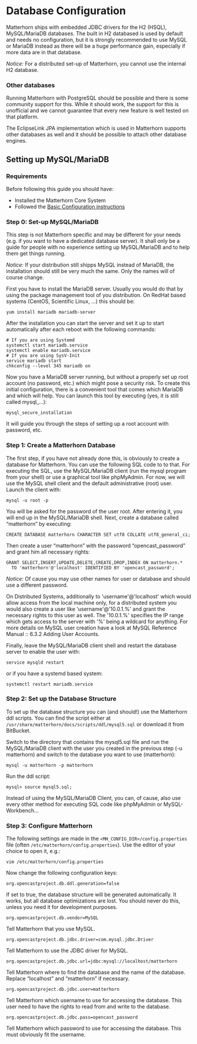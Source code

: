 Database Configuration
======================

Matterhorn ships with embedded JDBC drivers for the H2 (HSQL), MySQL/MariaDB databases. The built in H2
databased is used by default and needs no configuration, but it is strongly recommended to use MySQL or MariaDB instead
as there will be a huge performance gain, especially if more data are in that database.

*Notice:* For a distributed set-up of Matterhorn, you cannot use the internal H2 database.


### Other databases

Running Matterhorn with PostgreSQL should be possible and there is some community support for this. While it should
work, the support for this is unofficial and we cannot guarantee that every new feature is well tested on that platform.

The EclipseLink JPA implementation which is used in Matterhorn supports other databases as well and it should be
possible to attach other database engines.

Setting up MySQL/MariaDB
------------------------

### Requirements

Before following this guide you should have:

 - Installed the Matterhorn Core System
 - Followed the [Basic Configuration instructions](basic.md)


### Step 0: Set-up MySQL/MariaDB

This step is not Matterhorn specific and may be different for your needs (e.g.  if you want to have a dedicated database
server). It shall only be a guide for people with no experience setting up MySQL/MariaDB and to help them get things
running.

*Notice:* If your distribution still shipps MySQL instead of MariaDB, the installation should still be very much the
same. Only the names will of course change.

First you have to install the MariaDB server. Usually you would do that by using the package management tool of you
distribution. On RedHat based systems (CentOS, Scientific Linux, …) this should be:

    yum install mariadb mariadb-server

After the installation you can start the server and set it up to start automatically after each reboot with the
following commands:

    # If you are using Systemd
    systemctl start mariadb.service
    systemctl enable mariadb.service
    # If you are using SysV-Init
    service mariadb start
    chkconfig --level 345 mariadb on

Now you have a MariaDB server running, but without a properly set up root account (no password, etc.) which might pose a
security risk. To create this initial configuration, there is a convenient tool that comes which MariaDB and which will
help. You can launch this tool by executing (yes, it is still called mysql_…):

    mysql_secure_installation

It will guide you through the steps of setting up a root account with password, etc.


### Step 1: Create a Matterhorn Database

The first step, if you have not already done this, is obviously to create a database for Matterhorn. You can use the
following SQL code to to that. For executing the SQL, use the MySQL/MariaDB client (run the mysql program from your
shell) or use a graphical tool like phpMyAdmin. For now, we will use the MySQL shell client and the default
administrative (root) user. Launch the client with:

    mysql -u root -p

You will be asked for the password of the user root. After entering it, you will end up in the MySQL/MariaDB shell.
Next, create a database called “matterhorn” by executing:

    CREATE DATABASE matterhorn CHARACTER SET utf8 COLLATE utf8_general_ci;

Then create a user “matterhorn” with the password “opencast_password” and grant him all necessary rights:

    GRANT SELECT,INSERT,UPDATE,DELETE,CREATE,DROP,INDEX ON matterhorn.*
      TO 'matterhorn'@'localhost' IDENTIFIED BY 'opencast_password';

*Notice:* Of cause you may use other names for user or database and should use a different password.


On Distributed Systems, additionally to 'username'@'localhost' which would allow access from the local machine only, for
a distributed system you would also create a user like 'username'@'10.0.1.%' and grant the necessary rights to this user
as well. The '10.0.1.%' specifies the IP range which gets access to the server with '%' being a wildcard for anything.
For more details on MySQL user creation have a look at MySQL Reference Manual :: 6.3.2 Adding User Accounts.

Finally, leave the MySQL/MariaDB client shell and restart the database server to enable the user with:

    service mysqld restart

or if you have a systemd based system:

    systemctl restart mariadb.service


### Step 2: Set up the Database Structure

To set up the database structure you can (and should!) use the Matterhorn ddl scripts. You can find the script either at
`/usr/share/matterhorn/docs/scripts/ddl/mysql5.sql` or download it from BitBucket.

Switch to the directory that contains the mysql5.sql file and run the MySQL/MariaDB client with the user you created in
the previous step (-u matterhorn) and switch to the database you want to use (matterhorn):

    mysql -u matterhorn -p matterhorn

Run the ddl script:

    mysql> source mysql5.sql;

Instead of using the MySQL/MariaDB Client, you can, of cause, also use every other method for executing SQL code like
phpMyAdmin or MySQL-Workbench…


### Step 3: Configure Matterhorn

The following settings are made in the `<MH_CONFIG_DIR>/config.properties` file (often
`/etc/matterhorn/config.properties`). Use the editor of your choice to open it, e.g.:

    vim /etc/matterhorn/config.properties

Now change the following configuration keys:

    org.opencastproject.db.ddl.generation=false

If set to true, the database structure will be generated automatically. It works, but all database optimizations are
lost. You should never do this, unless you need it for development purposes.

    org.opencastproject.db.vendor=MySQL

Tell Matterhorn that you use MySQL. 

    org.opencastproject.db.jdbc.driver=com.mysql.jdbc.Driver

Tell Matterhorn to use the JDBC driver for MySQL.

    org.opencastproject.db.jdbc.url=jdbc:mysql://localhost/matterhorn

Tell Matterhorn where to find the database and the name of the database. Replace “localhost” and “matterhorn” if necessary.

    org.opencastproject.db.jdbc.user=matterhorn

Tell Matterhorn which username to use for accessing the database. This user need to have the rights to read from and
write to the database.

    org.opencastproject.db.jdbc.pass=opencast_password

Tell Matterhorn which password to use for accessing the database. This must obviously fit the username.
